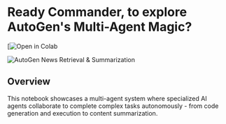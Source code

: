# Ready Commander, to explore AutoGen's Multi-Agent Magic?
[![Open in Colab]()

![AutoGen News Retrieval & Summarization]()

## Overview

This notebook showcases a multi-agent system where specialized AI agents collaborate to complete complex tasks autonomously - from code generation and execution to content summarization.

